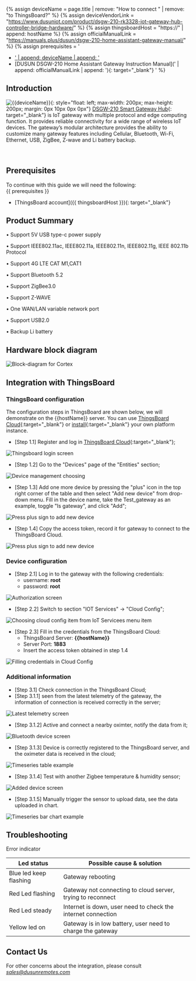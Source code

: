 
{% assign deviceName = page.title | remove: "How to connect " | remove: "to ThingsBoard?" %}
{% assign deviceVendorLink = "https://www.dusuniot.com/product/dsgw-210-rk3328-iot-gateway-hub-controller-bridge-hardware/" %}
{% assign thingsboardHost = "https://" | append: hostName %}
{% assign officialManualLink = "https://manuals.plus/dusun/dsgw-210-home-assistant-gateway-manual/" %}
{% assign prerequisites = '
- <a href="' | append: deviceVendorLink | append: '" target="_blank">' | append: deviceName | append: '</a>
- [DUSUN DSGW-210 Home Assistant Gateway Instruction Manual](' | append: officialManualLink | append: '){: target="_blank"}
  '
  %}

## Introduction

![{{deviceName}}](/images/devices-library/{{page.deviceImageFileName}}){: style="float: left; max-width: 200px; max-height: 200px; margin: 0px 10px 0px 0px"}
[DSGW-210 Smart Gateway Hub]({{deviceVendorLink}}){: target="_blank"} is IoT gateway with multiple protocol and edge computing function. It provides reliable connectivity for a wide range of wireless IoT devices. The gateway’s modular architecture provides the ability to customize many gateway features including Cellular, Bluetooth, Wi-Fi, Ethernet, USB, ZigBee, Z-wave and Li battery backup.
<br><br><br>

## Prerequisites

To continue with this guide we will need the following:  
{{ prerequisites }}
- [ThingsBoard account]({{ thingsboardHost }}){: target="_blank"}

## Product Summary

•	Support 5V USB type-c power supply

•	Support IEEE802.11ac, IEEE802.11a, IEEE802.11n, IEEE802.11g, IEEE 802.11b Protocol

•	Support 4G LTE CAT M1,CAT1

•	Support Bluetooth 5.2

•	Support ZigBee3.0

•	Support Z-WAVE

•	One WAN/LAN variable network port

•	Support USB2.0

•	Backup Li battery

## Hardware block diagram

<img src="/images/samples/dusun/1.png" alt="Block-diagram for Cortex">

## Integration with ThingsBoard

### ThingsBoard configuration

The configuration steps in ThingsBoard are shown below, we will demonstrate on the {{hostName}} server.
You can use [ThingsBoard Cloud](https://{{hostName}}/signup){:target="_blank"} or [install](https://docs.sensef.ru/docs/user-guide/install/pe/installation-options/){:target="_blank"} your own platform instance.

* [Step 1.1] Register and log in [ThingsBoard Cloud](https://{{hostName}}/signup){:target="_blank"};

<img src="/images/samples/dusun/dsgw-210-gateways-1.png" alt="Thingsboard login screen">

* [Step 1.2] Go to the "Devices" page of the "Entities" section;

<img src="/images/samples/dusun/dsgw-210-gateways-2.png" alt="Device management choosing">

* [Step 1.3] Add one more device by pressing the "plus" icon in the top right corner of the table and then select "Add new device" from drop-down menu. Fill in the device name, take the Test_gateway as an example, toggle "Is gateway", and click "Add";

<img src="/images/samples/dusun/dsgw-210-gateways-3.png" alt="Press plus sign to add new device">

* [Step 1.4] Copy the access token, record it for gateway to connect to the ThingsBoard Cloud.

<img src="/images/samples/dusun/dsgw-210-gateways-4.png" alt="Press plus sign to add new device">

### Device configuration

* [Step 2.1] Log in to the gateway with the following credentials:
  * username: **root**
  * password: **root**

<img src="/images/samples/dusun/7.png" alt="Authorization screen">

* [Step 2.2] Switch to section "IOT Services" -> "Cloud Config";

<img src="/images/samples/dusun/8.png" alt="Choosing cloud config item from IoT Servicees menu item">

* [Step 2.3] Fill in the credentials from the ThingsBoard Cloud:
  * ThingsBoard Server: **{{hostName}}**
  * Server Port: **1883**
  * Insert the access token obtained in step 1.4

<img src="/images/samples/dusun/9.png" alt="Filling credentials in Cloud Config">

### Additional information

* [Step 3.1] Check connection in the ThingsBoard Cloud;
* [Step 3.1.1] seen from the latest telemetry of the gateway, the information of connection is received correctly in the server;

<img src="/images/samples/dusun/dsgw-210-gateways-10.png" alt="Latest telemetry screen">

* [Step 3.1.2] Active and connect a nearby oximter, notify the data from it;

<img src="/images/samples/dusun/11.png" alt="Bluetooth device screen">

* [Step 3.1.3] Device is correctly registered to the ThingsBoard server, and the oximeter data is received in the cloud;

<img src="/images/samples/dusun/12.png" alt="Timeseries table example">

* [Step 3.1.4] Test with another Zigbee temperature & humidity sensor;

<img src="/images/samples/dusun/13.png" alt="Added device screen">

* [Step 3.1.5] Manually trigger the sensor to upload data, see the data uploaded in chart.

<img src="/images/samples/dusun/14.png" alt="Timeseries bar chart example">

## Troubleshooting

Error indicator

|  Led status | Possible cause & solution  |
| ------------ | ------------ |
| Blue led keep flashing  | Gateway rebooting  |
|  Red Led flashing | Gateway not connecting to cloud server, trying to reconnect  |
|  Red Led steady | Internet is down, user need to check the internet connection |
|  Yellow led on | Gateway is in low battery, user need to charge the gateway  |

## Contact Us

For other concerns about the integration, please consult *sales@dusunremotes.com*